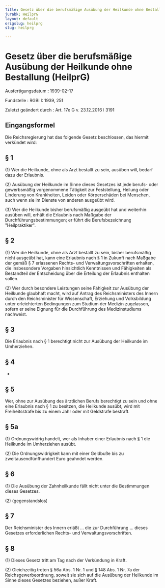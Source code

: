 ```yaml
---
Title: Gesetz über die berufsmäßige Ausübung der Heilkunde ohne Bestallung
jurabk: HeilprG
layout: default
origslug: heilprg
slug: heilprg

---
```


# Gesetz über die berufsmäßige Ausübung der Heilkunde ohne Bestallung (HeilprG)

Ausfertigungsdatum
:   1939-02-17

Fundstelle
:   RGBl I: 1939, 251

Zuletzt geändert durch
:   Art. 17e G v. 23.12.2016 I 3191


## Eingangsformel

Die Reichsregierung hat das folgende Gesetz beschlossen, das hiermit
verkündet wird:


## § 1

(1) Wer die Heilkunde, ohne als Arzt bestallt zu sein, ausüben will,
bedarf dazu der Erlaubnis.

(2) Ausübung der Heilkunde im Sinne dieses Gesetzes ist jede berufs-
oder gewerbsmäßig vorgenommene Tätigkeit zur Feststellung, Heilung
oder Linderung von Krankheiten, Leiden oder Körperschäden bei
Menschen, auch wenn sie im Dienste von anderen ausgeübt wird.

(3) Wer die Heilkunde bisher berufsmäßig ausgeübt hat und weiterhin
ausüben will, erhält die Erlaubnis nach Maßgabe der
Durchführungsbestimmungen; er führt die Berufsbezeichnung
"Heilpraktiker".


## § 2

(1) Wer die Heilkunde, ohne als Arzt bestallt zu sein, bisher
berufsmäßig nicht ausgeübt hat, kann eine Erlaubnis nach § 1 in
Zukunft nach Maßgabe der gemäß § 7 erlassenen Rechts- und
Verwaltungsvorschriften erhalten, die insbesondere Vorgaben
hinsichtlich Kenntnissen und Fähigkeiten als Bestandteil der
Entscheidung über die Erteilung der Erlaubnis enthalten sollen.

(2) Wer durch besondere Leistungen seine Fähigkeit zur Ausübung der
Heilkunde glaubhaft macht, wird auf Antrag des
Reichsministers des Innern durch den
Reichsminister für Wissenschaft, Erziehung und Volksbildung unter
erleichterten Bedingungen zum Studium der Medizin zugelassen, sofern
er seine Eignung für die Durchführung des Medizinstudiums nachweist.


## § 3

Die Erlaubnis nach § 1 berechtigt nicht zur Ausübung der Heilkunde im
Umherziehen.


## § 4

-


## § 5

Wer, ohne zur Ausübung des ärztlichen Berufs berechtigt zu sein und
ohne eine Erlaubnis nach § 1 zu besitzen, die Heilkunde ausübt, wird
mit Freiheitsstrafe bis zu einem Jahr oder mit Geldstrafe bestraft.


## § 5a

(1) Ordnungswidrig handelt, wer als Inhaber einer Erlaubnis nach § 1
die Heilkunde im Umherziehen ausübt.

(2) Die Ordnungswidrigkeit kann mit einer Geldbuße bis zu
zweitausendfünfhundert Euro geahndet werden.


## § 6

(1) Die Ausübung der Zahnheilkunde fällt nicht unter die Bestimmungen
dieses Gesetzes.

(2) (gegenstandslos)


## § 7

Der
Reichsminister des Innern erläßt ... die zur Durchführung ... dieses
Gesetzes erforderlichen Rechts- und Verwaltungsvorschriften.


## § 8

(1) Dieses Gesetz tritt am Tag nach der Verkündung in Kraft.

(2) Gleichzeitig treten § 56a Abs. 1 Nr. 1 und § 148 Abs. 1 Nr. 7a der
Reichsgewerbeordnung, soweit sie sich auf die Ausübung der Heilkunde
im Sinne dieses Gesetzes beziehen, außer Kraft.

